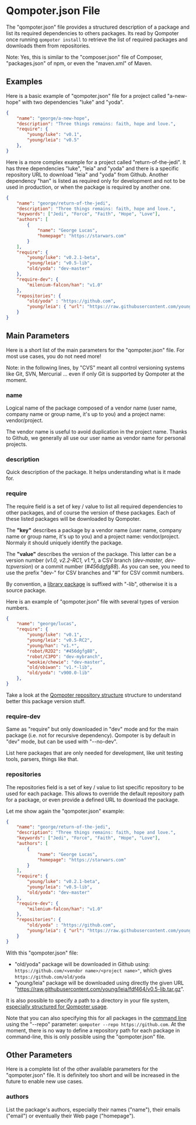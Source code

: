Qompoter.json File
========

The "qompoter.json" file provides a structured description of a package and list its required dependencies to others packages. Its read by Qompoter once running `qompoter install` to retrieve the list of required packages and downloads them from repositories.

Note: Yes, this is similar to the "composer.json" file of Composer, "packages.json" of npm, or even the "maven.xml" of Maven.

Examples
--------------

Here is a basic example of "qompoter.json" file for a project called "a-new-hope" with two dependencies "luke" and "yoda".

```json
{
    "name": "george/a-new-hope",
    "description": "Three things remains: faith, hope and love.",
    "require": {
        "young/luke": "v0.1",
        "young/leia": "v0.5"
    },
}
```

Here is a more complex example for a project called "return-of-the-jedi". It has three dependencies "luke", "leia" and "yoda" and there is a specific repository URL to download "leia" and "yoda" from Github. Another dependency "han" is listed as required only for development and not to be used in production, or when the package is required by another one.

```json
{
    "name": "george/return-of-the-jedi",
    "description": "Three things remains: faith, hope and love.",
    "keywords": ["Jedi", "Force", "Faith", "Hope", "Love"],
    "authors": [
        {
            "name": "George Lucas",
            "homepage": "https://starwars.com"
        }
    ],
    "require": {
        "young/luke": "v0.2.1-beta",
        "young/leia": "v0.5-lib",
        "old/yoda": "dev-master"
    },
    "require-dev": {
        "milenium-falcon/han": "v1.0"
    },
    "repositories": {
        "old/yoda" : "https://github.com",
        "young/leia": { "url": "https://raw.githubusercontent.com/young/leia/fdf464df84fs9g8/v0.5-lib.tar.gz" }
    }
}
```


Main Parameters
--------------

Here is a short list of the main parameters for the "qompoter.json" file. For most use cases, you do not need more!

Note: in the following lines, by "CVS" meant all control versioning systems like Git, SVN, Mercurial ... even if only Git is supported by Qompoter at the moment.

### name

Logical name of the package composed of a vendor name (user name, company name or group name, it's up to you) and a project name: vendor/project.

The vendor name is useful to avoid duplication in the project name. Thanks to Github, we generally all use our user name as vendor name for personal projects.

### description

Quick description of the package. It helps understanding what is it made for.

### require

The require field is a set of key / value to list all required dependencies to other packages, and of course the version of these packages. Each of these listed packages will be downloaded by Qompoter.

The __"key"__ describes a package by a vendor name (user name, company name or group name, it's up to you) and a project name: vendor/project. Normaly it should uniquely identify the package.

The __"value"__ describes the version of the package. This latter can be a version number (_v1.0, v2.2-RC1, v1.\*_), a CSV branch (_dev-master, dev-tcpversion_) or a commit number (_#456dgfg88_). As you can see, you need to use the prefix "dev-" for CSV branches and "#" for CSV commit numbers.

By convention, a [library package](Packages.md#two-kinds-of-packages) is suffixed with "-lib", otherwise it is a source package.

Here is an example of "qompoter.json" file with several types of version numbers.

```json
{
    "name": "george/lucas",
    "require": {
        "young/luke": "v0.1",
        "young/leia": "v0.5-RC2",
        "young/han": "v1.*",
        "robot/R2D2": "#456dgfg88",
        "robot/C3PO": "dev-mybranch",
        "wookie/chewie": "dev-master",
        "old/obiwan": "v1.*-lib",
        "old/yoda": "v900.0-lib"
    },
}
```

Take a look at the [Qompoter repository structure](Repositories.md) structure to understand better this package version stuff.

### require-dev

Same as "require" but only downloaded in "dev" mode and for the main package (i.e. not for recursive dependency). Qompoter is by default in "dev" mode, but can be used with "--no-dev".

List here packages that are only needed for development, like unit testing tools, parsers, things like that.

### repositories

The repositories field is a set of key / value to list specific repository to be used for each package. This allows to override the default repository path for a package, or even provide a defined URL to download the package.

Let me show again the "qompoter.json" example:

```json
{
    "name": "george/return-of-the-jedi",
    "description": "Three things remains: faith, hope and love.",
    "keywords": ["Jedi", "Force", "Faith", "Hope", "Love"],
    "authors": [
        {
            "name": "George Lucas",
            "homepage": "https://starwars.com"
        }
    ],
    "require": {
        "young/luke": "v0.2.1-beta",
        "young/leia": "v0.5-lib",
        "old/yoda": "dev-master"
    },
    "require-dev": {
        "milenium-falcon/han": "v1.0"
    },
    "repositories": {
        "old/yoda" : "https://github.com",
        "young/leia": { "url": "https://raw.githubusercontent.com/young/leia/fdf464/v0.5-lib.tar.gz" }
    }
}
```

With this "qompoter.json" file:

* "old/yoda" package will be downloaded in Github using: `https://github.com/<vendor name>/<project name>"`, which gives `https://github.com/old/yoda`
* "young/leia" package will be downloaded using directly the given URL "https://raw.githubusercontent.com/young/leia/fdf464/v0.5-lib.tar.gz".

It is also possible to specify a path to a directory in your file system, [especially structured for Qompoter usage](Repositories.md).

Note that you can also specifying this for all packages in the [command line](Command-line.md) using the "--repo" parameter: `qompoter --repo https://github.com`. At the moment, there is no way to define a repository path for each package in command-line, this is only possible using the "qompoter.json" file.


Other Parameters
--------------

Here is a complete list of the other available parameters for the "qompoter.json" file. It is definitely too short and will be increased in the future to enable new use cases.

### authors

List the package's authors, especially their names ("name"), their emails ("email") or eventually their Web page ("homepage").
